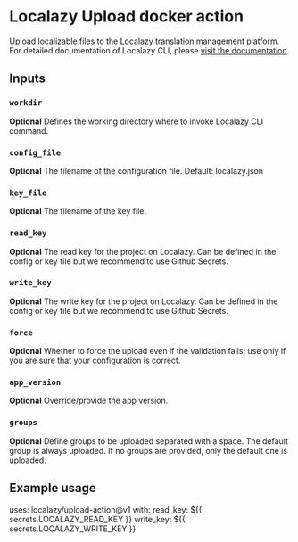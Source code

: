# Localazy Upload docker action

Upload localizable files to the Localazy translation management platform. For detailed documentation of Localazy CLI, please [visit the documentation](https://localazy.com/docs/cli/the-basics).

## Inputs

### `workdir`

**Optional** Defines the working directory where to invoke Localazy CLI command.

### `config_file`

**Optional** The filename of the configuration file. Default: localazy.json

### `key_file`

**Optional** The filename of the key file.

### `read_key`

**Optional** The read key for the project on Localazy. Can be defined in the config or key file but we recommend to use Github Secrets. 

### `write_key`

**Optional** The write key for the project on Localazy. Can be defined in the config or key file but we recommend to use Github Secrets. 

### `force`

**Optional** Whether to force the upload even if the validation fails; use only if you are sure that your configuration is correct.

### `app_version`

**Optional** Override/provide the app version.

### `groups`

**Optional** Define groups to be uploaded separated with a space. The default group is always uploaded. If no groups are provided, only the default one is uploaded.

## Example usage

uses: localazy/upload-action@v1
with:
  read_key: ${{ secrets.LOCALAZY_READ_KEY }}
  write_key: ${{ secrets.LOCALAZY_WRITE_KEY }}
